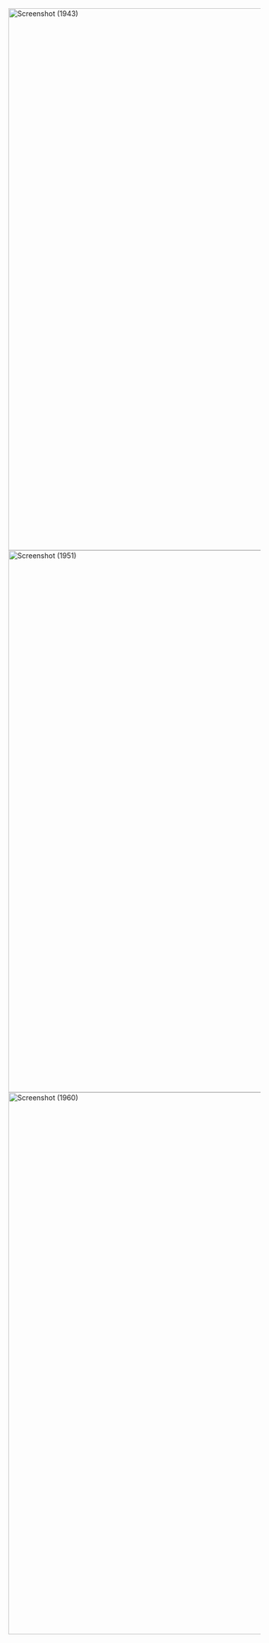 <img width="1920" height="1080" alt="Screenshot (1943)" src="https://github.com/user-attachments/assets/e62f08ee-7258-4ea7-99d0-3171c7a5216f" />
<img width="1920" height="1080" alt="Screenshot (1951)" src="https://github.com/user-attachments/assets/94141cea-6824-45ac-8b3c-d88f3ac50304" />
<img width="1920" height="1080" alt="Screenshot (1960)" src="https://github.com/user-attachments/assets/9f5ebf67-b682-4395-8e47-33af21c22f7c" />

